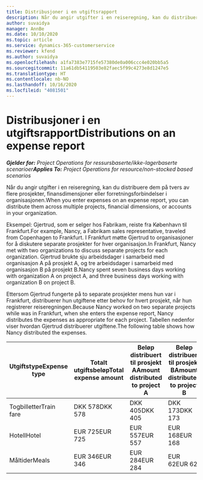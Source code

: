 ```yaml
---
title: Distribusjoner i en utgiftsrapport
description: Når du angir utgifter i en reiseregning, kan du distribuere dem på tvers av flere prosjekter, juridiske enheter eller forretningsforbindelser i organisasjonen.
author: suvaidya
manager: AnnBe
ms.date: 10/10/2020
ms.topic: article
ms.service: dynamics-365-customerservice
ms.reviewer: kfend
ms.author: suvaidya
ms.openlocfilehash: a1fa7383e7715fe57380de0a006ccc4e020bb5a5
ms.sourcegitcommit: 11a61db54119503e82faec5f99c4273e8d1247e5
ms.translationtype: HT
ms.contentlocale: nb-NO
ms.lasthandoff: 10/16/2020
ms.locfileid: "4081501"
---
```

# <a name="distributions-on-an-expense-report"></a><span data-ttu-id="17964-103">Distribusjoner i en utgiftsrapport</span><span class="sxs-lookup"><span data-stu-id="17964-103">Distributions on an expense report</span></span>

<span data-ttu-id="17964-104">_**Gjelder for:** Project Operations for ressursbaserte/ikke-lagerbaserte scenarioer_</span><span class="sxs-lookup"><span data-stu-id="17964-104">_**Applies To:** Project Operations for resource/non-stocked based scenarios_</span></span>

<span data-ttu-id="17964-105">Når du angir utgifter i en reiseregning, kan du distribuere dem på tvers av flere prosjekter, finansdimensjoner eller forretningsforbindelser i organisasjonen.</span><span class="sxs-lookup"><span data-stu-id="17964-105">When you enter expenses on an expense report, you can distribute them across multiple projects, financial dimensions, or accounts in your organization.</span></span>

<span data-ttu-id="17964-106">Eksempel: Gjertrud, som er selger hos Fabrikam, reiste fra København til Frankfurt.</span><span class="sxs-lookup"><span data-stu-id="17964-106">For example, Nancy, a Fabrikam sales representative, traveled from Copenhagen to Frankfurt.</span></span> <span data-ttu-id="17964-107">I Frankfurt møtte Gjertrud to organisasjoner for å diskutere separate prosjekter for hver organisasjon.</span><span class="sxs-lookup"><span data-stu-id="17964-107">In Frankfurt, Nancy met with two organizations to discuss separate projects for each organization.</span></span> <span data-ttu-id="17964-108">Gjertrud brukte sju arbeidsdager i samarbeid med organisasjon A på prosjekt A, og tre arbeidsdager i samarbeid med organisasjon B på prosjekt B.</span><span class="sxs-lookup"><span data-stu-id="17964-108">Nancy spent seven business days working with organization A on project A, and three business days working with organization B on project B.</span></span>

<span data-ttu-id="17964-109">Ettersom Gjertrud fungerte på to separate prosjekter mens hun var i Frankfurt, distribuerer hun utgiftene etter behov for hvert prosjekt, når hun registrerer reiseregningen.</span><span class="sxs-lookup"><span data-stu-id="17964-109">Because Nancy worked on two separate projects while was in Frankfurt, when she enters the expense report, Nancy distributes the expenses as appropriate for each project.</span></span> <span data-ttu-id="17964-110">Tabellen nedenfor viser hvordan Gjertrud distribuerer utgiftene.</span><span class="sxs-lookup"><span data-stu-id="17964-110">The following table shows how Nancy distributed the expenses.</span></span>

| <span data-ttu-id="17964-111">Utgiftstype</span><span class="sxs-lookup"><span data-stu-id="17964-111">Expense type</span></span> | <span data-ttu-id="17964-112">Totalt utgiftsbeløp</span><span class="sxs-lookup"><span data-stu-id="17964-112">Total expense amount</span></span> | <span data-ttu-id="17964-113">Beløp distribuert til prosjekt A</span><span class="sxs-lookup"><span data-stu-id="17964-113">Amount distributed to project A</span></span> | <span data-ttu-id="17964-114">Beløp distribuert til prosjekt B</span><span class="sxs-lookup"><span data-stu-id="17964-114">Amount distributed to project B</span></span> |
|--------------|----------------------|---------------------------------|---------------------------------|
| <span data-ttu-id="17964-115">Togbilletter</span><span class="sxs-lookup"><span data-stu-id="17964-115">Train fare</span></span>   | <span data-ttu-id="17964-116">DKK 578</span><span class="sxs-lookup"><span data-stu-id="17964-116">DKK 578</span></span>              | <span data-ttu-id="17964-117">DKK 405</span><span class="sxs-lookup"><span data-stu-id="17964-117">DKK 405</span></span>                         | <span data-ttu-id="17964-118">DKK 173</span><span class="sxs-lookup"><span data-stu-id="17964-118">DKK 173</span></span>                         |
| <span data-ttu-id="17964-119">Hotell</span><span class="sxs-lookup"><span data-stu-id="17964-119">Hotel</span></span>        | <span data-ttu-id="17964-120">EUR 725</span><span class="sxs-lookup"><span data-stu-id="17964-120">EUR 725</span></span>              | <span data-ttu-id="17964-121">EUR 557</span><span class="sxs-lookup"><span data-stu-id="17964-121">EUR 557</span></span>                         | <span data-ttu-id="17964-122">EUR 168</span><span class="sxs-lookup"><span data-stu-id="17964-122">EUR 168</span></span>                         |
| <span data-ttu-id="17964-123">Måltider</span><span class="sxs-lookup"><span data-stu-id="17964-123">Meals</span></span>        | <span data-ttu-id="17964-124">EUR 346</span><span class="sxs-lookup"><span data-stu-id="17964-124">EUR 346</span></span>              | <span data-ttu-id="17964-125">EUR 284</span><span class="sxs-lookup"><span data-stu-id="17964-125">EUR 284</span></span>                         | <span data-ttu-id="17964-126">EUR 62</span><span class="sxs-lookup"><span data-stu-id="17964-126">EUR 62</span></span>                          |
